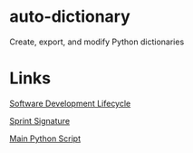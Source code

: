 # auto-dictionary
Create, export, and modify Python dictionaries

# Links
[Software Development Lifecycle](doc/plan.md)

[Sprint Signature](doc/sprint_signature.md)

[Main Python Script](src/auto-dictionary.py)
